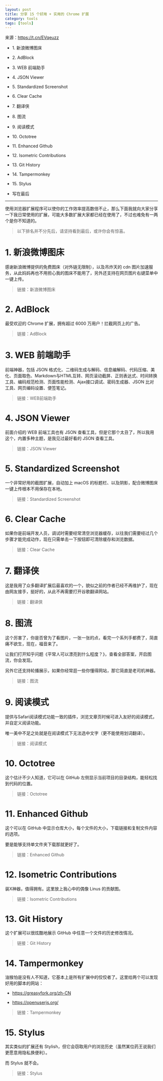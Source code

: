 ```yaml
---
layout: post
title: 分享 15 个好用 + 实用的 Chrome 扩展
category: tools
tags: [tools]
---
```





来源：https://t.cn/EVqeuzz

*   1\. 新浪微博图床

*   2\. AdBlock

*   3\. WEB 前端助手

*   4\. JSON Viewer

*   5\. Standardized Screenshot

*   6\. Clear Cache

*   7\. 翻译侠

*   8\. 图流

*   9\. 阅读模式

*   10\. Octotree

*   11\. Enhanced Github

*   12\. Isometric Contributions

*   13\. Git History

*   14\. Tampermonkey

*   15\. Stylus

*   写在最后

* * *

使用浏览器扩展程序可以使你的工作效率提高数倍不止，那么下面我就向大家分享一下我日常使用的扩展，可能大多数扩展大家都已经在使用了，不过也难免有一两个是你不知道的。

> 以下排名并不分先后，请坚持看到最后，或许你会有惊喜。

# 1\. 新浪微博图床

感谢新浪微博提供的免费图床（对外链无限制），以及吊炸天的 cdn 图片加速服务，从此妈妈再也不用担心我的图床不能用了，另外还支持在网页图片右键菜单中一键上传。

> 链接：新浪微博图床

# 2\. AdBlock

最受欢迎的 Chrome 扩展，拥有超过 6000 万用户！拦截网页上的广告。

> 链接：AdBlock

# 3\. WEB 前端助手

前端神器，包括 JSON 格式化、二维码生成与解码、信息编解码、代码压缩、美化、页面取色、Markdown与HTML互转、网页滚动截屏、正则表达式、时间转换工具、编码规范检测、页面性能检测、Ajax接口调试、密码生成器、JSON 比对工具、网页编码设置、便签笔记。

> 链接：WEB前端助手

# 4\. JSON Viewer

前面介绍的 WEB 前端工具也有 JSON 查看工具，但是它那个太丑了，所以我用这个，内置多种主题，是我见过最好看的 JSON 查看工具。

> 链接：JSON Viewer

# 5\. Standardized Screenshot

一个非常好用的截图扩展，自动加上 macOS 的标题栏、以及阴影，配合微博图床一键上传根本不用保存在本地。

> 链接：Standardized Screenshot

# 6\. Clear Cache

如果你是前端开发人员，调试时需要经常清空浏览器缓存，以往我们需要经过几个步骤才能完成动作，现在只需单击一下按钮即可清除缓存和浏览数据。

> 链接：Clear Cache

# 7\. 翻译侠

这是我用了众多翻译扩展后最喜欢的一个，貌似之前的作者已经不再维护了，现在由网友接手，挺好的，从此不再需要打开谷歌翻译网站。

> 链接：翻译侠

# 8\. 图流

这个厉害了，你是否曾为了看图片，一张一张的点，看完一个系列手都费了，简直痛不欲生，现在，福音来了。

让我们打开知乎问题《平常人可以漂亮到什么程度？》，查看全部答案，开启图流，你会发现。

另外它还支持轮播展示，如果你经常逛一些你懂得网站，那它简直是老司机神器。

> 链接：图流

# 9\. 阅读模式

提供与Safari阅读模式功能一致的插件，浏览文章页时候可进入友好的阅读模式，并自定义阅读功能。

唯一美中不足之处就是在阅读模式下无法选中文字（更不能使用划词翻译）。

> 链接：阅读模式

# 10\. Octotree

这个估计不少人知道，它可以在 GitHub 左侧显示当前项目的目录结构，能轻松找到代码的位置。

> 链接：Octotree

# 11\. Enhanced Github

这个可以在 GitHub 中显示仓库大小，每个文件的大小，下载链接和复制文件内容的选项。

要是能够支持单文件夹下载那就更好了。

> 链接：Enhanced Github

# 12\. Isometric Contributions

装X神器，值得拥有。这里放上我心中的偶像 Linus 的贡献图。

> 链接：Isometric Contributions

# 13\. Git History

这个扩展可以很炫酷地展示 GitHub 中任意一个文件的历史修改情况。

> 链接：Git History

# 14\. Tampermonkey

油猴怕是没有人不知道，它基本上是所有扩展中的佼佼者了。这里给两个可以发现好用的脚本的网站：

*   https://greasyfork.org/zh-CN

*   https://openuserjs.org/

> 链接：Tampermonkey

# 15\. Stylus

其实类似的扩展还有 Stylish，但它会窃取用户的浏览历史（虽然某位药王说我们更愿意用隐私换便利）。

而 Stylus 就不会。

> 链接：Stylus


